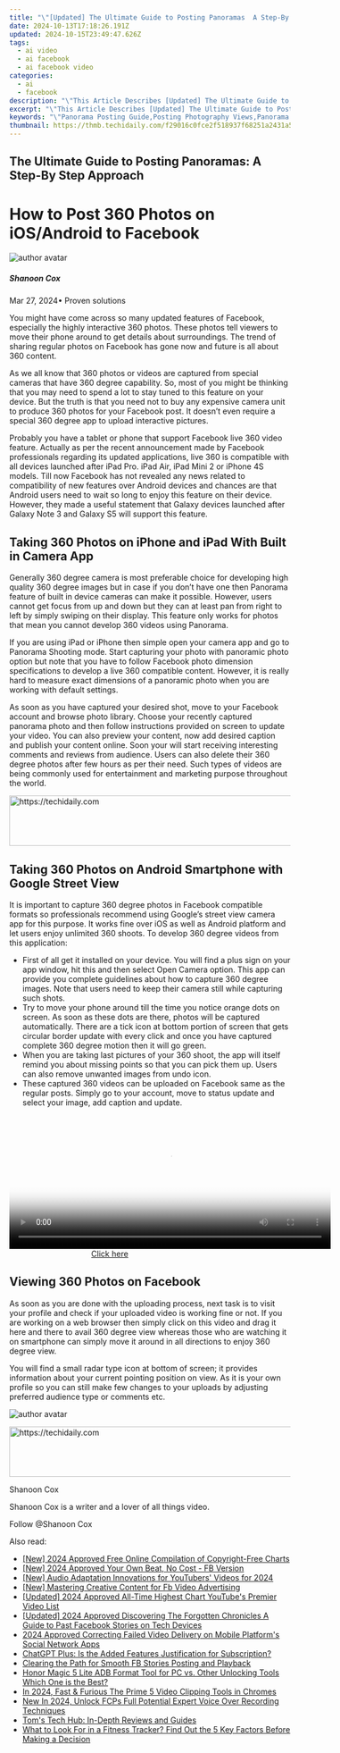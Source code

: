 ```yaml
---
title: "\"[Updated] The Ultimate Guide to Posting Panoramas  A Step-By Step Approach for 2024\""
date: 2024-10-13T17:18:26.191Z
updated: 2024-10-15T23:49:47.626Z
tags:
  - ai video
  - ai facebook
  - ai facebook video
categories:
  - ai
  - facebook
description: "\"This Article Describes [Updated] The Ultimate Guide to Posting Panoramas: A Step-By Step Approach for 2024\""
excerpt: "\"This Article Describes [Updated] The Ultimate Guide to Posting Panoramas: A Step-By Step Approach for 2024\""
keywords: "\"Panorama Posting Guide,Posting Photography Views,Panorama Image Steps,Guided Panoramic Photos,Step-by-Step Panoramas,Ultimate Panorama Techniques,Panorama Image Processing\""
thumbnail: https://thmb.techidaily.com/f29016c0fce2f518937f68251a2431a5f707a01cf190eb7eb7552fa0f6fd65d9.jpg
---
```


## The Ultimate Guide to Posting Panoramas: A Step-By Step Approach

# How to Post 360 Photos on iOS/Android to Facebook

![author avatar](https://images.wondershare.com/filmora/article-images/shannon-cox.jpg)

##### Shanoon Cox

 Mar 27, 2024• Proven solutions

 You might have come across so many updated features of Facebook, especially the highly interactive 360 photos. These photos tell viewers to move their phone around to get details about surroundings. The trend of sharing regular photos on Facebook has gone now and future is all about 360 content.

 As we all know that 360 photos or videos are captured from special cameras that have 360 degree capability. So, most of you might be thinking that you may need to spend a lot to stay tuned to this feature on your device. But the truth is that you need not to buy any expensive camera unit to produce 360 photos for your Facebook post. It doesn’t even require a special 360 degree app to upload interactive pictures.

 Probably you have a tablet or phone that support Facebook live 360 video feature. Actually as per the recent announcement made by Facebook professionals regarding its updated applications, live 360 is compatible with all devices launched after iPad Pro. iPad Air, iPad Mini 2 or iPhone 4S models. Till now Facebook has not revealed any news related to compatibility of new features over Android devices and chances are that Android users need to wait so long to enjoy this feature on their device. However, they made a useful statement that Galaxy devices launched after Galaxy Note 3 and Galaxy S5 will support this feature.

## Taking 360 Photos on iPhone and iPad With Built in Camera App

 Generally 360 degree camera is most preferable choice for developing high quality 360 degree images but in case if you don’t have one then Panorama feature of built in device cameras can make it possible. However, users cannot get focus from up and down but they can at least pan from right to left by simply swiping on their display. This feature only works for photos that mean you cannot develop 360 videos using Panorama.

 If you are using iPad or iPhone then simple open your camera app and go to Panorama Shooting mode. Start capturing your photo with panoramic photo option but note that you have to follow Facebook photo dimension specifications to develop a live 360 compatible content. However, it is really hard to measure exact dimensions of a panoramic photo when you are working with default settings.

 As soon as you have captured your desired shot, move to your Facebook account and browse photo library. Choose your recently captured panorama photo and then follow instructions provided on screen to update your video. You can also preview your content, now add desired caption and publish your content online. Soon your will start receiving interesting comments and reviews from audience. Users can also delete their 360 degree photos after few hours as per their need. Such types of videos are being commonly used for entertainment and marketing purpose throughout the world.

<!-- affiliate ads begin -->
<a href="https://ephamedtechinc.pxf.io/c/5597632/2136621/26400" target="_top" id="2136621">
  <img src="//a.impactradius-go.com/display-ad/26400-2136621" border="0" alt="https://techidaily.com" width="728" height="90"/>
</a>
<img height="0" width="0" src="https://ephamedtechinc.pxf.io/i/5597632/2136621/26400" style="position:absolute;visibility:hidden;" border="0" />
<!-- affiliate ads end -->

## Taking 360 Photos on Android Smartphone with Google Street View

 It is important to capture 360 degree photos in Facebook compatible formats so professionals recommend using Google’s street view camera app for this purpose. It works fine over iOS as well as Android platform and let users enjoy unlimited 360 shoots. To develop 360 degree videos from this application:

* First of all get it installed on your device. You will find a plus sign on your app window, hit this and then select Open Camera option. This app can provide you complete guidelines about how to capture 360 degree images. Note that users need to keep their camera still while capturing such shots.
* Try to move your phone around till the time you notice orange dots on screen. As soon as these dots are there, photos will be captured automatically. There are a tick icon at bottom portion of screen that gets circular border update with every click and once you have captured complete 360 degree motion then it will go green.
* When you are taking last pictures of your 360 shoot, the app will itself remind you about missing points so that you can pick them up. Users can also remove unwanted images from undo icon.
* These captured 360 videos can be uploaded on Facebook same as the regular posts. Simply go to your account, move to status update and select your image, add caption and update.

<!-- affiliate ads begin -->
<span id="1983472">
					<video width="576" height="240" style="cursor:pointer"
           poster="//a.impactradius-go.com/display-clicktoplayimage/1983472.png"
           onclick="if(!this.playClicked){this.play();this.setAttribute('controls',true);this.playClicked=true;}">
	   <source src="//a.impactradius-go.com/display-ad/22993-1983472">
	   <img src="//a.impactradius-go.com/display-clicktoplayimage/1983472.png" style="border: none; height: 100%; width: 100%; object-fit: contain">
	</video>
	<div style="width:360px;text-align:center"><a href="javascript:window.open(decodeURIComponent('https%3A%2F%2Fhomestyler.sjv.io%2Fc%2F5597632%2F1983472%2F22993'), '_blank');void(0);">Click here</a></div>
</span>
<img height="0" width="0" src="https://imp.pxf.io/i/5597632/1983472/22993" style="position:absolute;visibility:hidden;" border="0" />
<!-- affiliate ads end -->

## Viewing 360 Photos on Facebook

 As soon as you are done with the uploading process, next task is to visit your profile and check if your uploaded video is working fine or not. If you are working on a web browser then simply click on this video and drag it here and there to avail 360 degree view whereas those who are watching it on smartphone can simply move it around in all directions to enjoy 360 degree view.

 You will find a small radar type icon at bottom of screen; it provides information about your current pointing position on view. As it is your own profile so you can still make few changes to your uploads by adjusting preferred audience type or comments etc.

![author avatar](https://images.wondershare.com/filmora/article-images/shannon-cox.jpg)

<!-- affiliate ads begin -->
<a href="https://unicoeye.pxf.io/c/5597632/2134228/18498" target="_top" id="2134228">
  <img src="//a.impactradius-go.com/display-ad/18498-2134228" border="0" alt="https://techidaily.com" width="728" height="90"/>
</a>
<img height="0" width="0" src="https://unicoeye.pxf.io/i/5597632/2134228/18498" style="position:absolute;visibility:hidden;" border="0" />
<!-- affiliate ads end -->

Shanoon Cox

Shanoon Cox is a writer and a lover of all things video.

Follow @Shanoon Cox

<ins class="adsbygoogle"
      style="display:block"
      data-ad-client="ca-pub-7571918770474297"
      data-ad-slot="8358498916"
      data-ad-format="auto"
      data-full-width-responsive="true"></ins>

<span class="atpl-alsoreadstyle">Also read:</span>
<div><ul>
<li><a href="https://fox-blue.techidaily.com/new-2024-approved-free-online-compilation-of-copyright-free-charts/"><u>[New] 2024 Approved Free Online Compilation of Copyright-Free Charts</u></a></li>
<li><a href="https://facebook-videos.techidaily.com/new-2024-approved-your-own-beat-no-cost-fb-version/"><u>[New] 2024 Approved Your Own Beat, No Cost - FB Version</u></a></li>
<li><a href="https://youtube-web.techidaily.com/udio-adaptation-innovations-for-youtubers-videos-for-2024/"><u>[New] Audio Adaptation Innovations for YouTubers' Videos for 2024</u></a></li>
<li><a href="https://facebook-videos.techidaily.com/new-mastering-creative-content-for-fb-video-advertising/"><u>[New] Mastering Creative Content for Fb Video Advertising</u></a></li>
<li><a href="https://facebook-record-videos.techidaily.com/updated-2024-approved-all-time-highest-chart-youtubes-premier-video-list/"><u>[Updated] 2024 Approved All-Time Highest Chart YouTube's Premier Video List</u></a></li>
<li><a href="https://facebook-videos.techidaily.com/updated-2024-approved-discovering-the-forgotten-chronicles-a-guide-to-past-facebook-stories-on-tech-devices/"><u>[Updated] 2024 Approved Discovering The Forgotten Chronicles A Guide to Past Facebook Stories on Tech Devices</u></a></li>
<li><a href="https://facebook-videos.techidaily.com/2024-approved-correcting-failed-video-delivery-on-mobile-platforms-social-network-apps/"><u>2024 Approved Correcting Failed Video Delivery on Mobile Platform's Social Network Apps</u></a></li>
<li><a href="https://tech-revival.techidaily.com/chatgpt-plus-is-the-added-features-justification-for-subscription/"><u>ChatGPT Plus: Is the Added Features Justification for Subscription?</u></a></li>
<li><a href="https://facebook-videos.techidaily.com/clearing-the-path-for-smooth-fb-stories-posting-and-playback/"><u>Clearing the Path for Smooth FB Stories Posting and Playback</u></a></li>
<li><a href="https://bypass-frp.techidaily.com/honor-magic-5-lite-adb-format-tool-for-pc-vs-other-unlocking-tools-which-one-is-the-best-by-drfone-android/"><u>Honor Magic 5 Lite ADB Format Tool for PC vs. Other Unlocking Tools Which One is the Best?</u></a></li>
<li><a href="https://facebook-video-recording.techidaily.com/in-2024-fast-and-furious-the-prime-5-video-clipping-tools-in-chromes/"><u>In 2024, Fast & Furious The Prime 5 Video Clipping Tools in Chromes</u></a></li>
<li><a href="https://video-content-creator.techidaily.com/new-in-2024-unlock-fcps-full-potential-expert-voice-over-recording-techniques/"><u>New In 2024, Unlock FCPs Full Potential Expert Voice Over Recording Techniques</u></a></li>
<li><a href="https://hardware-updates.techidaily.com/toms-tech-hub-in-depth-reviews-and-guides/"><u>Tom's Tech Hub: In-Depth Reviews and Guides</u></a></li>
<li><a href="https://buynow-info.techidaily.com/what-to-look-for-in-a-fitness-tracker-find-out-the-5-key-factors-before-making-a-decision/"><u>What to Look For in a Fitness Tracker? Find Out the 5 Key Factors Before Making a Decision</u></a></li>
</ul></div>

